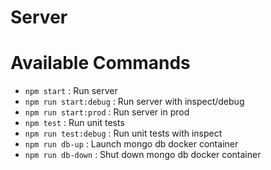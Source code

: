 # Server

# Available Commands
* `npm start` : Run server
* `npm run start:debug` : Run server with inspect/debug
* `npm run start:prod` : Run server in prod
* `npm test` : Run unit tests
* `npm run test:debug` : Run unit tests with inspect
* `npm run db-up` : Launch mongo db docker container
* `npm run db-down` : Shut down mongo db docker container
